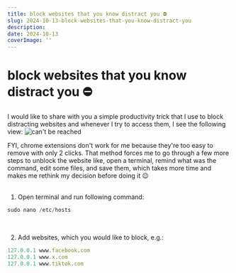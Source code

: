 ```yaml
---
title: block websites that you know distract you ⛔
slug: 2024-10-13-block-websites-that-you-know-distract-you
description:
date: 2024-10-13
coverImage: ''
---
```



# block websites that you know distract you ⛔

I would like to share with you a simple productivity trick that I use to block distracting websites and
whenever I try to access them, I see the following view:
![can't be reached](./post.png)

FYI, chrome extensions don't work for me because they're too easy to remove with only 2 clicks. 
That method forces me to go through a few more steps to unblock the 
website like, open a terminal, remind what was the command, edit some files, and save them, which 
takes more time and makes me rethink my decision before doing it 😉
<br/>
<br/>
1. Open terminal and run following command:

```ts
sudo nano /etc/hosts
```
<br/>

2. Add websites, which you would like to block, e.g.:

```ts 
127.0.0.1 www.facebook.com
127.0.0.1 www.x.com
127.0.0.1 www.tiktok.com
```
